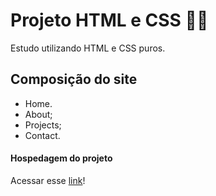 # Projeto HTML e CSS :woman_technologist:
 
Estudo utilizando HTML e CSS puros.

## Composição do site
- Home.
- About;
- Projects;
- Contact.

#### Hospedagem do projeto
Acessar esse [link](https://tatianimeneghini.github.io/projectTatiani/)!